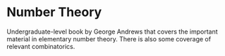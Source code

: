 # Number Theory
Undergraduate-level book by George Andrews that covers the important material in elementary number theory. There is also some coverage of relevant combinatorics.
